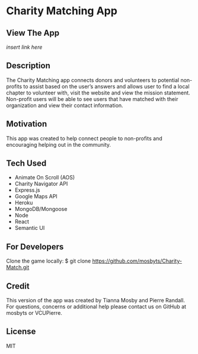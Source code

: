 # Charity Matching App

## View The App
*insert link here*

## Description

The Charity Matching app connects donors and volunteers to potential non-profits to assist based on the user’s answers and allows user to find a local chapter to volunteer with, visit the website and view the mission statement. Non-profit users will be able to see users that  have matched with their organization and view their contact information.

## Motivation
This app was created to help connect people to non-profits and encouraging helping out in the community.

## Tech Used
- Animate On Scroll (AOS)
- Charity Navigator API
- Express.js
- Google Maps API
- Heroku
- MongoDB/Mongoose
- Node
- React
- Semantic UI

## For Developers
Clone the game locally:
    $ git clone https://github.com/mosbyts/Charity-Match.git

## Credit
This version of the app was created by Tianna Mosby and Pierre Randall. For questions, concerns or additional help please contact us on GitHub at mosbyts or VCUPierre.

## License
MIT
